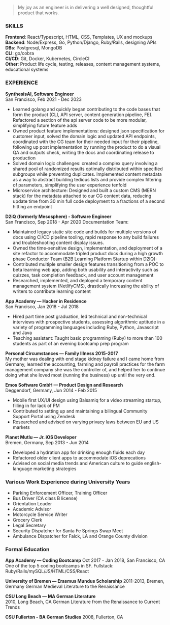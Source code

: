 > My joy as an engineer is in delivering a well designed, thoughtful product that works.

### SKILLS
**Frontend**: React/Typescript, HTML, CSS, Templates, UX and mockups  
**Backend**: Node/Express, Go, Python/Django, Ruby/Rails, designing APIs  
**DBs**: Postgresql, MongoDB  
**CLI**: go/cobra  
**CI/CD**: Git, Docker, Kubernetes, CircleCI  
**Other**: Product life cycle, testing, releases, content management systems, educational systems  

### EXPERIENCE
**SynthesisAI, Software Engineer**  
San Francisco, Feb 2021 - Dec 2023
- Learned golang and quickly began contributing to the code bases that form the product (CLI, API server, content generation pipeline, FE). Refactored a section of the api server code to be more modular, simplifying future feature adds
 - Owned product feature implementations: designed json specification for customer input, solved the domain logic and updated API endpoints, coordinated with the CG team for their needed input for their pipeline, following up post implementation by running the product to do a visual QA and outputs check, writing the docs and coordinating release to production
 - Solved domain logic challenges: created a complex query involving a shared pool of randomized results optimally distributed within specified subgroups while preventing duplicates. Implemented content metadata as a way to abstract building tedious lists and provide complex filtering of parameters, simplifying the user experience tenfold
 - Microservice architecture: Designed and built a custom CMS (MERN stack) for the metadata attached to our CG content data, reducing update time from 30 min full code deployment to a fractions of a second hitting an endpoint

**D2iQ (formerly Mesosphere) - Software Engineer**  
San Francisco, Sep 2018 - Apr 2020
Documentation Team:
 - Maintained legacy static site code and builds for multiple versions of docs using CI/CD pipeline tooling, rapid response to any build failures and troubleshooting content display issues.
 - Owned the time-sensitive design, implementation, and deployment of a site refactor to accommodate tripled product docs during a high growth phase
Conductor Team (B2B Learning Platform Startup within D2IQ):
 - Contributed multiple smaller design features transitioning from a POC to beta learning web app, adding both usability and interactivity such as quizzes, task completion feedback, and user account management
 - Researched, implemented, and deployed a temporary content management system (NetlifyCMS), drastically increasing the ability of writers to contribute learning content

**App Academy — Hacker in Residence**  
San Francisco, Jan 2018 - Jul 2018
 - Hired part time post graduation, led technical and non-technical interviews with prospective students, assessing algorithmic aptitude in a variety of programming languages including Ruby, Python, Javascript and Java
 - Teaching assistant: Taught basic programming (Ruby) to more than 100 students as part of an evening bootcamp prep program 
 
**Personal Circumstances — Family Illness 2015-2017**  
My mother was dealing with end stage kidney failure and I came home from Germany, learned the accounting, farming and payroll practices for the farm management company she was the controller of, and helped her to continue doing what she loved most (running the business) up until the very end.

**Emos Software GmbH — Product Design and Research**  
Deggendorf, Germany, Jun 2014 - Feb 2015
 - Mobile first UX/UI design using Balsamiq for a video streaming startup, filling in for lack of PM
 - Contributed to setting up and maintaining a bilingual Community Support Portal using Zendesk
 - Researched and advised on varying privacy laws between EU and US markets

**Planet Mutlu — Jr. iOS Developer**  
Bremen, Germany, Sep 2013 - Jun 2014
 - Developed a hydration app for drinking enough fluids each day
 - Refactored older client apps to accommodate iOS deprecations
 - Advised on social media trends and American culture to guide english-language marketing strategies

### Various Work Experience during University Years
 - Parking Enforcement Officer, Training Officer
 - Bus Driver (CA class B license)
 - Orientation Leader
 - Academic Advisor
 - Motorcycle Service Writer
 - Grocery Clerk
 - Legal Secretary
 - Security Dispatcher for Santa Fe Springs Swap Meet
 - Ambulance Dispatcher for Falck, LA and Orange County division

### Formal Education
**App Academy — Coding Bootcamp**
Oct 2017 - Jan 2018, San Francisco, CA
One of the top 5 coding bootcamps in SF. Fullstack: Ruby/Rails/mySQL/JS/HTML/CSS/React

**University of Bremen — Erasmus Mundus Scholarship** 
2011-2013, Bremen, Germany
German Medieval Literature to the Renaissance

**CSU Long Beach — MA German Literature**  
2010, Long Beach, CA
German Literature from the Renaissance to Current Trends

**CSU Fullerton - BA German Studies**
2008, Fullerton, CA